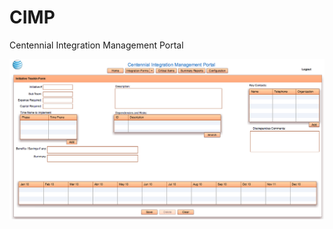 # CIMP
Centennial Integration Management Portal

![](https://github.com/juannicolas/CIMP/blob/master/src/images/Screen%20Shot%202015-05-27%20at%2010.42.58%20AM.png)

